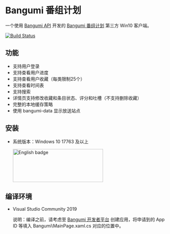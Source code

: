 ﻿# Bangumi 番组计划

一个使用 [Bangumi API](https://github.com/bangumi/api) 开发的 [Bangumi 番组计划](https://bgm.tv) 第三方 Win10 客户端。

[![Build Status](https://dev.azure.com/Teachoc/Bangumi%20UWP/_apis/build/status/Teachoc.Bangumi?branchName=master)](https://dev.azure.com/Teachoc/Bangumi%20UWP/_build/latest?definitionId=5&branchName=master)

## 功能

- 支持用户登录
- 支持查看用户进度
- 支持查看用户收藏（每类限制25个）
- 支持查看时间表
- 支持搜索
- 详情页支持修改收藏和条目状态、评分和吐槽（不支持删除收藏）
- 完整的本地缓存策略
- 使用 bangumi-data 显示放送站点

## 安装

- 系统版本：Windows 10 17763 及以上

    [<img src='https://assets.windowsphone.com/85864462-9c82-451e-9355-a3d5f874397a/English_get-it-from-MS_InvariantCulture_Default.png' alt='English badge' width=284 height=104/>](https://www.microsoft.com/store/apps/9PLKXLTWSVXR)

## 编译环境

- Visual Studio Community 2019

    说明：编译之前，请考虑至 [Bangumi 开发者平台](https://bgm.tv/dev/app) 创建应用，将申请到的 App ID 等填入 Bangumi\MainPage.xaml.cs 对应的位置中。
